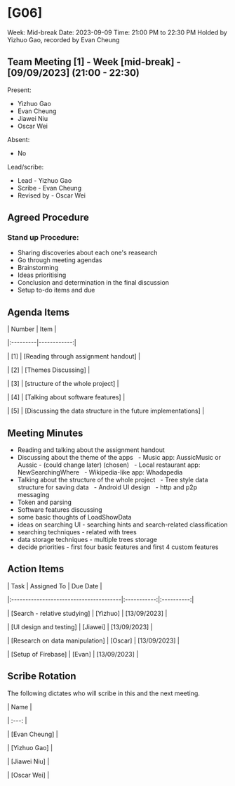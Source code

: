 # [G06]

Week: Mid-break
Date: 2023-09-09
Time: 21:00 PM to 22:30 PM
Holded by Yizhuo Gao, recorded by Evan Cheung

## Team Meeting [1] - Week [mid-break] - [09/09/2023] (21:00 - 22:30)


Present:

- Yizhuo Gao
- Evan Cheung
- Jiawei Niu
- Oscar Wei


Absent:

- No

Lead/scribe:

- Lead - Yizhuo Gao
- Scribe - Evan Cheung
- Revised by - Oscar Wei

## Agreed Procedure

### Stand up Procedure:

- Sharing discoveries about each one's reasearch
- Go through meeting agendas
- Brainstorming
- Ideas prioritising
- Conclusion and determination in the final discussion
- Setup to-do items and due

## Agenda Items

| Number | Item |

|:---------|------------:|

| [1] | [Reading through assignment handout] |

| [2] | [Themes Discussing] |

| [3] | [structure of the whole project] |

| [4] | [Talking about software features] |

| [5] | [Discussing the data structure in the future implementations] |

## Meeting Minutes

- Reading and talking about the assignment handout
- Discussing about the theme of the apps
  - Music app: AussicMusic or Aussic - (could change later) (chosen)
  - Local restaurant app: NewSearchingWhere
  - Wikipedia-like app: Whadapedia
- Talking about the structure of the whole project
  - Tree style data structure for saving data
  - Android UI design
  - http and p2p messaging
- Token and parsing
- Software features discussing
- some basic thoughts of LoadShowData
- ideas on searching UI - searching hints and search-related classification
- searching techniques - related with trees
- data storage techniques - multiple trees storage
- decide priorities - first four basic features and first 4 custom features 

## Action Items

| Task | Assigned To | Due Date |

|:---------------------------------------|:-----------:|:----------:|

| [Search - relative studying] | [Yizhuo] | [13/09/2023] |

| [UI design and testing] | [Jiawei] | [13/09/2023] |

| [Research on data manipulation] | [Oscar] | [13/09/2023] |

| [Setup of Firebase] | [Evan] | [13/09/2023] |

## Scribe Rotation

The following dictates who will scribe in this and the next meeting.

| Name |

| :---: |

| [Evan Cheung] |

| [Yizhuo Gao] |

| [Jiawei Niu] |

| [Oscar Wei] |
